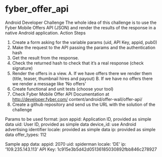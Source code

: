 # fyber_offer_api
Android Developer Challenge
The whole idea of this challenge is to use the Fyber Mobile Offers API (JSON) and render the results of the response in a native Android application.
Action Steps
1. Create a form asking for the variable params (uid, API Key, appid, pub0)
2. Make the request to the API passing the params and the authentication hash
3. Get the result from the response.
4. Check the returned hash to check that it’s a real response (check signature)
5. Render the offers in a view.
A. If we have offers there we render them (title, teaser, thumbnail hires and payout)
B. If we have no offers there we render a message like ‘No offers’
6. Create functional and unit tests (choose your tool)
7. Check Fyber Mobile Offer API Documentation at http://developer.fyber.com/ content/android/offer-wall/offer-api/
8. Create a github repository and send us the URL with the solution of the
challenge

Params to be used
format: json
appid: Application ID, provided as simple data   uid: User ID, provided as simple data   device_id: use Android advertising identifier   locale: provided as simple data
ip: provided as simple data
offer_types: 112

Sample app data:
appid: 2070
uid: spiderman
locale: ‘DE’
ip: ‘109.235.143.113’
API Key: 1c915e3b5d42d05136185030892fbb846c278927